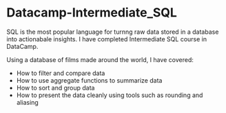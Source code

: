 # Datacamp-Intermediate_SQL
 SQL is the most popular language for turnng raw data stored in a database into actionabale insights. I have completed Intermediate SQL course in DataCamp.

 Using a database of films made around the world, I have covered:
 
 - How to filter and compare data
 - How to use aggregate functions to summarize data
 - How to sort and group data
 - How to present the data cleanly using tools such as rounding and aliasing

